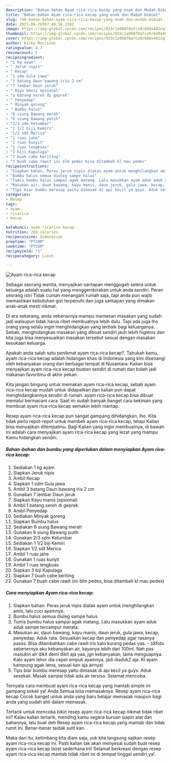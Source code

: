 ```yaml
---
description: "Bahan-bahan Ayam rica-rica kecap yang enak dan Mudah Dibuat"
title: "Bahan-bahan Ayam rica-rica kecap yang enak dan Mudah Dibuat"
slug: 746-bahan-bahan-ayam-rica-rica-kecap-yang-enak-dan-mudah-dibuat
date: 2021-06-28T07:49:56.150Z
image: https://img-global.cpcdn.com/recipes/933c1a988f8afca9/680x482cq70/ayam-rica-rica-kecap-foto-resep-utama.jpg
thumbnail: https://img-global.cpcdn.com/recipes/933c1a988f8afca9/680x482cq70/ayam-rica-rica-kecap-foto-resep-utama.jpg
cover: https://img-global.cpcdn.com/recipes/933c1a988f8afca9/680x482cq70/ayam-rica-rica-kecap-foto-resep-utama.jpg
author: Ricky Morrison
ratingvalue: 4.7
reviewcount: 5
recipeingredient:
- "1 kg ayam"
- " Jeruk nipis"
- " Kecap"
- "1 sdm Gula jawa"
- "3 batang Daun bawang iris 2 cm"
- "7 lembar Daun jeruk"
- " Kayu manis opsional"
- "1 batang sereh di geprek"
- " Penyedap"
- " Minyak goreng"
- " Bumbu halus"
- "8 siung Bawang merah"
- "6 siung Bawang putih"
- "2/3 sdm Ketumbar"
- "1 1/2 biji Kemiri"
- "1/2 sdt Merica"
- "1 ruas jahe"
- "1 ruas kunyit"
- "1 ruas lengkuas"
- "3 biji Kapulaga"
- "7 buah cabe keriting"
- "7 buah cabe rawit ini blm pedes bisa ditambah kl mau pedes"
recipeinstructions:
- "Siapkan bahan. Peras jeruk nipis diatas ayam untuk menghilangkan amis, lalu cuci ayamnya."
- "Bumbu halus semua diuleg sampe halus"
- "Tumis bumbu halus sampai agak matang. Lalu masukkan ayam aduk aduk sampe tercampur merata."
- "Masukan air, daun bawang, kayu manis, daun jeruk, gula jawa, kecap, penyedap. Aduk rata. Sesuaikan kecap dan penyedap agar rasanya passs. Bisa ditambahkan cabe rawit iris kalo kurang pedas yaa.  (difoto sebenernya aku kebanyakan air, kayanya lebih dari 100ml. Nah pas masukin air dikit demi dikit aja yaa, jgn kebanyakan, lama menguapnya. Kalo ayam lehor dia cepet empuk ayamnya, jadi diaduk2 aja. Kl ayam kampung agak lama, sesuai kan aja airnya)"
- "Tips biar bumbu meresap yaitu dimasak di api kecil ya guys. Aduk sesekali. Masak sampai tidak ada air tersisa. Selamat mencoba."
categories:
- Resep
tags:
- ayam
- ricarica
- kecap

katakunci: ayam ricarica kecap 
nutrition: 260 calories
recipecuisine: Indonesian
preptime: "PT19M"
cooktime: "PT55M"
recipeyield: "1"
recipecategory: Lunch

---
```



![Ayam rica-rica kecap](https://img-global.cpcdn.com/recipes/933c1a988f8afca9/680x482cq70/ayam-rica-rica-kecap-foto-resep-utama.jpg)

Sebagai seorang wanita, menyajikan santapan menggugah selera untuk keluarga adalah suatu hal yang menggembirakan untuk anda sendiri. Peran seorang istri Tidak cuman menangani rumah saja, tapi anda pun wajib memastikan kebutuhan gizi terpenuhi dan juga santapan yang dimakan anak-anak mesti nikmat.

Di era  sekarang, anda sebenarnya mampu memesan masakan yang sudah jadi walaupun tidak harus ribet membuatnya lebih dulu. Tapi ada juga lho orang yang selalu ingin menghidangkan yang terbaik bagi keluarganya. Sebab, menghidangkan masakan yang dibuat sendiri jauh lebih higienis dan kita juga bisa menyesuaikan masakan tersebut sesuai dengan masakan kesukaan keluarga. 



Apakah anda salah satu penikmat ayam rica-rica kecap?. Tahukah kamu, ayam rica-rica kecap adalah hidangan khas di Indonesia yang kini disenangi oleh kebanyakan orang dari berbagai tempat di Nusantara. Kalian bisa menyajikan ayam rica-rica kecap buatan sendiri di rumah dan boleh jadi makanan favoritmu di akhir pekan.

Kita jangan bingung untuk memakan ayam rica-rica kecap, sebab ayam rica-rica kecap mudah untuk didapatkan dan kalian pun dapat menghidangkannya sendiri di rumah. ayam rica-rica kecap bisa dibuat memalui bermacam cara. Saat ini sudah banyak banget cara kekinian yang membuat ayam rica-rica kecap semakin lebih mantap.

Resep ayam rica-rica kecap pun sangat gampang dihidangkan, lho. Kita tidak perlu repot-repot untuk membeli ayam rica-rica kecap, tetapi Kalian bisa menyajikan ditempatmu. Bagi Kalian yang ingin membuatnya, di bawah ini adalah cara menyajikan ayam rica-rica kecap yang lezat yang mampu Kamu hidangkan sendiri.

<!--inarticleads1-->

##### Bahan-bahan dan bumbu yang diperlukan dalam menyiapkan Ayam rica-rica kecap:

1. Sediakan 1 kg ayam
1. Siapkan  Jeruk nipis
1. Ambil  Kecap
1. Siapkan 1 sdm Gula jawa
1. Ambil 3 batang Daun bawang iris 2 cm
1. Gunakan 7 lembar Daun jeruk
1. Siapkan  Kayu manis (opsional)
1. Ambil 1 batang sereh di geprek
1. Ambil  Penyedap
1. Sediakan  Minyak goreng
1. Siapkan  Bumbu halus
1. Sediakan 8 siung Bawang merah
1. Gunakan 6 siung Bawang putih
1. Gunakan 2/3 sdm Ketumbar
1. Sediakan 1 1/2 biji Kemiri
1. Siapkan 1/2 sdt Merica
1. Ambil 1 ruas jahe
1. Gunakan 1 ruas kunyit
1. Ambil 1 ruas lengkuas
1. Siapkan 3 biji Kapulaga
1. Siapkan 7 buah cabe keriting
1. Gunakan 7 buah cabe rawit (ini blm pedes, bisa ditambah kl mau pedes)




<!--inarticleads2-->

##### Cara menyiapkan Ayam rica-rica kecap:

1. Siapkan bahan. Peras jeruk nipis diatas ayam untuk menghilangkan amis, lalu cuci ayamnya.
1. Bumbu halus semua diuleg sampe halus
1. Tumis bumbu halus sampai agak matang. Lalu masukkan ayam aduk aduk sampe tercampur merata.
1. Masukan air, daun bawang, kayu manis, daun jeruk, gula jawa, kecap, penyedap. Aduk rata. Sesuaikan kecap dan penyedap agar rasanya passs. Bisa ditambahkan cabe rawit iris kalo kurang pedas yaa. -  (difoto sebenernya aku kebanyakan air, kayanya lebih dari 100ml. Nah pas masukin air dikit demi dikit aja yaa, jgn kebanyakan, lama menguapnya. Kalo ayam lehor dia cepet empuk ayamnya, jadi diaduk2 aja. Kl ayam kampung agak lama, sesuai kan aja airnya)
1. Tips biar bumbu meresap yaitu dimasak di api kecil ya guys. Aduk sesekali. Masak sampai tidak ada air tersisa. Selamat mencoba.




Ternyata cara membuat ayam rica-rica kecap yang mantab simple ini gampang sekali ya! Anda Semua bisa memasaknya. Resep ayam rica-rica kecap Cocok banget untuk anda yang baru belajar memasak maupun bagi anda yang sudah ahli dalam memasak.

Tertarik untuk mencoba bikin resep ayam rica-rica kecap nikmat tidak ribet ini? Kalau kalian tertarik, mending kamu segera buruan siapin alat dan bahannya, lalu buat deh Resep ayam rica-rica kecap yang mantab dan tidak rumit ini. Benar-benar taidak sulit kan. 

Maka dari itu, ketimbang kita diam saja, yuk kita langsung sajikan resep ayam rica-rica kecap ini. Pasti kalian tak akan menyesal sudah buat resep ayam rica-rica kecap lezat sederhana ini! Selamat berkreasi dengan resep ayam rica-rica kecap mantab tidak ribet ini di tempat tinggal sendiri,ya!.

